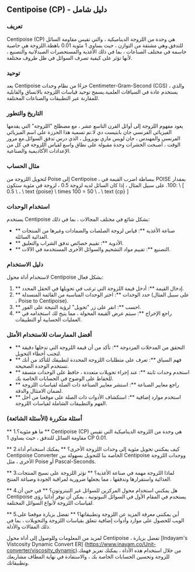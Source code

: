 ## Centipoise (CP) - دليل شامل

### تعريف
Centipoise (CP) هي وحدة من اللزوجة الديناميكية ، والتي تقيس مقاومة السائل للتدفق.وهي مشتقة من التوازن ، حيث يساوي 1 مئوية 0.01 باهظة.اللزوجة هي خاصية حاسمة في مختلف الصناعات ، بما في ذلك الأغذية والمستحضرات الصيدلانية والتصنيع ، لأنها تؤثر على كيفية تصرف السوائل في ظل ظروف مختلفة.

### توحيد
يعد Centipoise جزءًا من نظام وحدات Centimeter-Gram-Second (CGS) ، والذي يستخدم عادة في السياقات العلمية.يسمح توحيد قياسات اللزوجة بالاتساق والقابلية للمقارنة عبر التطبيقات والصناعات المختلفة.

### التاريخ والتطور
يعود مفهوم اللزوجة إلى أوائل القرن التاسع عشر ، مع مصطلح "اللزوجة" التي يقدمها الفيزيائي الفرنسي جان بابتيست دي لا.تم تسمية هذا الحززة على اسم الفيزيائي الفرنسي والمهندس ، جان لويس ماري بويزويل ، الذي درس تدفق السوائل.مع مرور الوقت ، أصبحت الحشرات وحدة مقبولة على نطاق واسع لقياس اللزوجة في كل من الإعدادات الأكاديمية والصناعية.

### مثال الحساب
لتحويل اللزوجة من Poise إلى Centipoise ، ببساطة اضرب القيمة في POISE بمقدار 100. على سبيل المثال ، إذا كان السائل لديه لزوجة 0.5 ، لزوجة في مئوية ستكون:
\ [
0.5 \ ، \ text {poise} \ times 100 = 50 \ ، \ text {cp}
\]

### استخدام الوحدات
يستخدم Centipoise بشكل شائع في مختلف المجالات ، بما في ذلك:
- ** صناعة الأغذية **: قياس لزوجة الصلصات والضمادات وغيرها من المنتجات الغذائية السائلة.
- ** الأدوية **: تقييم خصائص تدفق الشراب والتعليق.
- ** التصنيع **: تقييم مواد التشحيم والسوائل الأخرى المستخدمة في الآلات.

### دليل الاستخدام
لاستخدام أداة محول Centipoise بشكل فعال:
1. ** إدخال القيمة **: أدخل قيمة اللزوجة التي ترغب في تحويلها في الحقل المحدد.
2. ** حدد الوحدات **: اختر الوحدات المناسبة من القائمة المنسدلة (على سبيل المثال ، Poise to Centipoise).
3. ** احسب **: انقر على زر "تحويل" لرؤية النتيجة على الفور.
4. ** راجع الإخراج **: سيتم عرض القيمة المحولة ، مما يتيح لك استخدامه في العمليات الحسابية أو التطبيقات.

### أفضل الممارسات للاستخدام الأمثل
- ** التحقق من المدخلات المزدوجة **: تأكد من أن قيمة اللزوجة التي تدخلها دقيقة لتجنب أخطاء التحويل.
- ** فهم السياق **: تعرف على متطلبات اللزوجة المحددة لتطبيقك للتأكد من أنك تستخدم الوحدة الصحيحة.
- ** استخدم وحدات ثابتة **: عند إجراء تحويلات متعددة ، حافظ على الوحدات متسقة للحفاظ على الوضوح في الحسابات الخاصة بك.
- ** راجع معايير الصناعة **: استشر معايير الصناعة ذات الصلة لقياسات اللزوجة لضمان الامتثال والدقة.
- ** استخدم موارد إضافية **: استكشاف الأدوات ذات الصلة على موقعنا من أجل الفهم والتطبيقات الشاملة لقياسات اللزوجة.

### أسئلة متكررة (الأسئلة الشائعة)

** 1.ما هو مئوية؟ **
Centipoise (CP) هي وحدة من اللزوجة الديناميكية التي تقيس مقاومة السائل للتدفق ، حيث يساوي 1 CP 0.01.

** 2.كيف يمكنني تحويل مئوية إلى وحدات اللزوجة الأخرى؟ **
يمكنك استخدام أداة Centipoise Converter الخاصة بنا للتحويل بسهولة بين Centipoise ووحدات اللزوجة الأخرى ، مثل Poise أو Pascal-Seconds.

** 3.لماذا اللزوجة مهمة في صناعة الأغذية؟ **
تؤثر اللزوجة على نسيج المنتجات الغذائية واستقرارها وتدفقها ، مما يجعلها ضرورية لمراقبة الجودة وصياغة المنتج.

** 4.هل يمكنني استخدام محول المركزين للسوائل غير النيتروتون؟ **
في حين أن Centipoise يستخدم في المقام الأول في السوائل النيوتونية ، يمكن أن توفر أدائنا رؤى لقياسات اللزوجة لأنواع السوائل المختلفة.

** 5.أين يمكنني معرفة المزيد عن اللزوجة وتطبيقاتها؟ **
تفضل بزيارة موقعنا على الويب للحصول على موارد وأدوات إضافية تتعلق بقياسات اللزوجة والتحويلات ، بما في ذلك المقالات والأدلة.

لمزيد من المعلومات وللوصول إلى أداة محول Centipoise ، تفضل بزيارة [Indayam's Vistcosity Dynamic Convert ER] (https://www.inayam.co/Unit-converter/viscosity_dynamic).من خلال استخدام هذه الأداة ، يمكنك تعزيز فهمك للزوجة وتحسين الحسابات الخاصة بك ، والاستفادة في نهاية المطاف مشاريعك وتطبيقاتك.